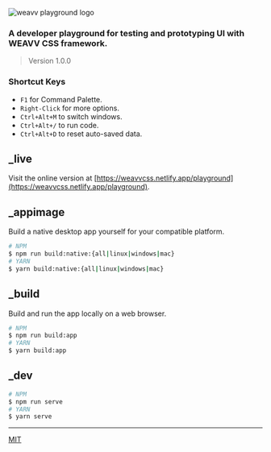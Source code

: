 ![weavv playground logo](https://github.com/weavv/playground/blob/main/assests/playground.svg?raw=true)

### A developer playground for testing and prototyping UI with WEAVV CSS framework.

> Version 1.0.0

### **Shortcut Keys**

- `F1` for Command Palette.
- `Right-Click` for more options.
- `Ctrl+Alt+M` to switch windows.
- `Ctrl+Alt+/` to run code.
- `Ctrl+Alt+D` to reset auto-saved data.

## _live

Visit the online version at [https://weavvcss.netlify.app/playground](https://weavvcss.netlify.app/playground).

## _appimage

Build a native desktop app yourself for your compatible platform.

```bash
# NPM
$ npm run build:native:{all|linux|windows|mac}
# YARN
$ yarn build:native:{all|linux|windows|mac}
```

## _build

Build and run the app locally on a web browser.

```bash
# NPM
$ npm run build:app
# YARN
$ yarn build:app
```

## _dev

```bash
# NPM
$ npm run serve
# YARN
$ yarn serve
```

---

[MIT](https://github.com/weavv/playground/blob/master/LICENSE)


